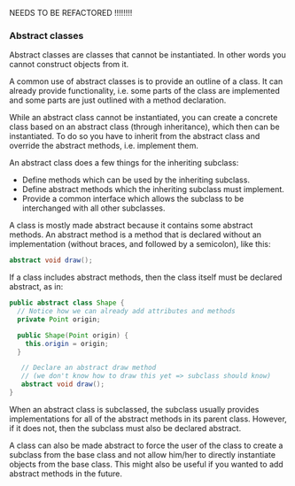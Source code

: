 NEEDS TO BE REFACTORED !!!!!!!!

### Abstract classes

Abstract classes are classes that cannot be instantiated. In other words you cannot construct objects from it.

A common use of abstract classes is to provide an outline of a class. It can already provide functionality, i.e. some parts of the class are implemented and some parts are just outlined with a method declaration.

While an abstract class cannot be instantiated, you can create a concrete class based on an abstract class (through inheritance), which then can be instantiated. To do so you have to inherit from the abstract class and override the abstract methods, i.e. implement them.

An abstract class does a few things for the inheriting subclass:
* Define methods which can be used by the inheriting subclass.
* Define abstract methods which the inheriting subclass must implement.
* Provide a common interface which allows the subclass to be interchanged with all other subclasses.

A class is mostly made abstract because it contains some abstract methods. An abstract method is a method that is declared without an implementation (without braces, and followed by a semicolon), like this:

```java
abstract void draw();
```

If a class includes abstract methods, then the class itself must be declared abstract, as in:

```java
public abstract class Shape {
  // Notice how we can already add attributes and methods
  private Point origin;

  public Shape(Point origin) {
    this.origin = origin;
  }

   // Declare an abstract draw method
   // (we don't know how to draw this yet => subclass should know)
   abstract void draw();
}
```

When an abstract class is subclassed, the subclass usually provides implementations for all of the abstract methods in its parent class.
However, if it does not, then the subclass must also be declared abstract.

A class can also be made abstract to force the user of the class to create a subclass from the base class and not allow him/her to directly instantiate objects from the base class. This might also be useful if you wanted to add abstract methods in the future.
